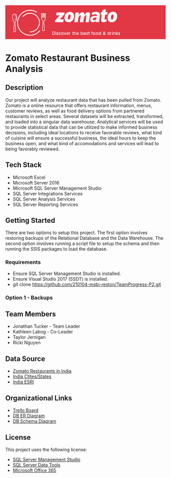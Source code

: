 <img src= "https://github.com/210104-msbi-reston/TeamProgress-P2/blob/master/Images/zomatologo5.png?raw=true">

# Zomato Restaurant Business Analysis
## Description
Our project will analyze restaurant data that has been pulled from Zomato. Zomato is a online resource that offers restaurant information, menus, customer reviews, as well as food delivery options from partnered restaurants in select areas. Several datasets will be extracted, transformed, and loaded into a singular data warehouse. Analytical services will be used to provide statistical data that can be utilized to make informed business decisions, including ideal locations to receive favorable reviews, what kind of cuisine will ensure a successful business, the ideal hours to keep the business open, and what kind of accomodations and services will lead to being favorably reviewed.

## Tech Stack
* Microsoft Excel
* Microsoft Server 2016
* Microsoft SQL Server Management Studio
* SQL Server Integrations Services
* SQL Server Analysis Services
* SQL Server Reporting Services

## Getting Started
There are two options to setup this project. The first option involves restoring backups of the Relational Database and the Data Warehouse. The second option
involves running a script file to setup the schema and then running the SSIS packages to load the database.

### Requirements
* Ensure SQL Server Management Studio is installed.
* Ensure Visual Studio 2017 (SSDT) is installed.
* git clone https://github.com/210104-msbi-reston/TeamProgress-P2.git

### Option 1 - Backups


## Team Members
* Jonathan Tucker - Team Leader
* Kathleen Labog - Co-Leader
* Taylor Jernigan
* Ricki Nguyen

## Data Source
* [Zomato Restaurants in India](https://www.kaggle.com/rabhar/zomato-restaurants-in-india) 
* [India Ctites/States](https://github.com/voidns/india_cities_states/blob/master/india_cities_states_feb_2015.csv)
* [India ESRI](http://www.diva-gis.org/gdata)  

## Organizational Links
* [Trello Board](https://trello.com/b/hv9wI9H0/zomato-restaurant-business-analysis)  
* [DB ER Diagram](https://lucid.app/lucidchart/c74c8a00-b9c8-4a51-a9ef-5833cc8dea87/view?page=0_0#?folder_id=home&browser=icon)  
* [DB Schema Diagram](https://lucid.app/lucidchart/4cf69f14-a06a-4e67-a013-d2817c1b7cc0/view?page=0_0#?folder_id=home&browser=icon)

## License
This project uses the following license: 
* [SQL Server Management Studio ](https://docs.microsoft.com/en-us/legal/sql/sql-server-management-studio-license-terms)
* [SQL Server Data Tools ](https://docs.microsoft.com/en-us/legal/sql/sql-server-management-studio-license-terms)
* [Microsoft Office 365](https://www.microsoft.com/en-us/Useterms/Retail/OfficeinMicrosoft365/Personal/Useterms_Retail_OfficeinMicrosoft365_Personal_English.htm)
